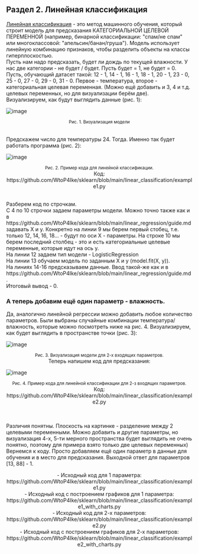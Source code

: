 <h2>Раздел 2. Линейная классификация</h2>
<ins>Линейная классификация</ins> - это метод машинного обучения, который строит модель
для предсказания КАТЕГОРИАЛЬНОЙ ЦЕЛЕВОЙ ПЕРЕМЕННОЙ (например, бинарной классификации: "спам/не спам" или многоклассовой:
"апельсин/банан/груша"). Модель использует линейную комбинацию признаков, чтобы разделить объекты на классы гиперплоскостью.
<br>
Пусть нам надо предсказать, будет ли дождь по текущей влажности. У нас две категории - не будет / будет. Пусть будет = 1, не будет = 0.<br>
Пусть, обучающий датасет такой: 12 - 1, 14 - 1, 16 - 1, 18 - 1, 20 - 1, 23 - 0, 25 - 0, 27 - 0, 29 - 0, 31 - 0. Первое - температура, второе - категориальная целевая переменная. (Можно ещё добавить и 3, 4 и т.д. целевых переменных, но для визуализации берём две).
<br>
Визуализируем, как будут выглядить данные (рис. 1):

![image](https://github.com/user-attachments/assets/d57d1d38-2cb2-4e19-960b-c6870199296d)


<p align="center"><sup>Рис. 1. Визуализация модели</sup></p>
<br>
Предскажем число для температуры 24. Тогда. Именно так будет работать программа (рис. 2):

![image](https://github.com/user-attachments/assets/6681d45d-a7c3-4ab8-81e1-818b409dbef6)
<p align="center"><sup>Рис. 2. Пример кода для линейной классификации.</sup><br>
<h7>Код: https://github.com/WtoP4Ike/sklearn/blob/main/linear_classification/example1.py</h7></p><br>
Разберем код по строчкам. <br>
С 4 по 10 строчки задаем параметры модели. Можно точно также как и в https://github.com/WtoP4Ike/sklearn/blob/main/linear_regression/guide.md задавать X и y. Конкретно
на линии 9 мы берем первый стобец, т.е. только 12, 14, 16, 18... - будут по оси Х - параметры. На строке 10 мы берем последний столбец - это и есть категориальные целевые переменные, которые идут на ось y.
<br>
На линии 12 задаем тип модели - LogisticRegression<br>
На линии 13 обучаем модель по заданным X и y (model.fit(X, y)).<br>
На линиях 14-16 предсказываем данные. Ввод такой-же как и в https://github.com/WtoP4Ike/sklearn/blob/main/linear_regression/guide.md.
<br>Итоговый вывод - 0.

<h3>А теперь добавим ещё один параметр - влажность.</h3>
Да, аналогично линейной регрессии можно добавить любое количество параметров. Были выбраны случайные комбинации температура/влажность, которые можно посмотреть ниже на рис. 4. Визуализируем, как будет выглядить в пространстве точки (рис. 3):

![image](https://github.com/user-attachments/assets/caf7243a-32e5-4863-8a3b-2f630ece10ef)
<p align="center"><sup>Рис. 3. Визуализация модели для 2-х входящих параметров.</sup><br>
Теперь напишем код для предсказания:
  
  ![image](https://github.com/user-attachments/assets/d1c30ab2-6e24-4e92-b2e4-01e05a934f5b)

<p align="center"><sup>Рис. 4. Пример кода для линейной классификации для 2-з входящих параметров.</sup><br>
<h7>Код: https://github.com/WtoP4Ike/sklearn/blob/main/linear_classification/example2.py</h7></p><br>
<br>
Различия понятны. Плоскость на картинке - разделение между 2 целевыми переменными. Можно добавить и другие параметры, но визуализация 4-х, 5-ти мерного пространства будет выглядить не очень понятно, поэтому для примера взято только две целевых переменных)
<br>Вернемся к коду. Просто добавляем ещё один параметр в данные для обучения и в место для предсказания. Выходной ответ для параметров [13, 88] - 1.

<p align="center">
- Исходный код для 1 параметра: https://github.com/WtoP4Ike/sklearn/blob/main/linear_classification/example1.py <br>
- Исходный код с построением графиков для 1 параметра: https://github.com/WtoP4Ike/sklearn/blob/main/linear_classification/example1_with_charts.py <br>
- Исходный код для 2-х параметров: https://github.com/WtoP4Ike/sklearn/blob/main/linear_classification/example2.py <br>
- Исходный код с построением графиков для 2-х параметров: https://github.com/WtoP4Ike/sklearn/blob/main/linear_classification/example2_with_charts.py
</p>

